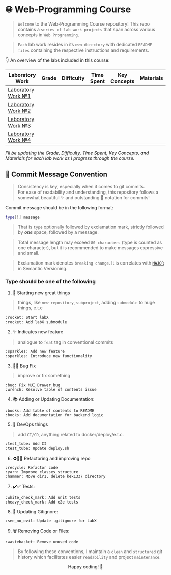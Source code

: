 # 🌐 Web-Programming Course

> `Welcome` to the Web-Programming Course repository! This repo contains a `series of lab work projects` that span across various concepts in `Web Programming`.  

> `Each` lab work resides in its `own directory` with dedicated `README files` containing the respective instructions and requirements.

👇 An overview of the labs included in this course:

| Laboratory Work              | Grade | Difficulty | Time Spent | Key Concepts | Materials |
| ---------------------------- | ----- | ---------- | ---------- | ------------ | --------- |
| [Laboratory Work №1](./lab1) |       |            |            |              |           |
| [Laboratory Work №2](./lab2) |       |            |            |              |           |
| [Laboratory Work №3](./lab3) |       |            |            |              |           |
| [Laboratory Work №4](./lab4) |       |            |            |              |           |

_I'll be updating the Grade, Difficulty, Time Spent, Key Concepts, and Materials for each lab work as I progress through the course._

## 📝 Commit Message Convention

> Consistency is key, especially when it comes to git commits.  
> For ease of readability and understanding, this repository follows a somewhat beautiful :sparkles: and outstanding :rocket: notation for commits!

Commit message should be in the following format:

```bash
type[!] message
```

> That is `type` optionally followed by exclamation mark, strictly followed by _**one**_ space, followed by a message.

> Total message length may exceed `80 characters` (type is counted as one character), but it is recommended to make messages expressive and small.

> Exclamation mark denotes `breaking change`. It is correlates with [`MAJOR`](https://semver.org/#summary) in Semantic Versioning.

### Type should be one of the following

1. 🚀 Starting new great things  

> things, like `new repository`, `subproject`, adding `submodule` to huge things, e.t.c

```bash
:rocket: Start labX
:rocket: Add labX submodule
```

2. :sparkles: Indicates new feature  

> analogue to `feat` tag in conventional commits

```bash
:sparkles: Add new feature
:sparkles: Introduce new functionality
```

3. :bug::wrench: Bug Fix

> improve or fix something

```
:bug: Fix MUI Drawer bug
:wrench: Resolve table of contents issue
```

4. 📚 Adding or Updating Documentation:

```
:books: Add table of contents to README
:books: Add documentation for backend logic
```

5. :test_tube: DevOps things

> add `CI/CD`, anything related to docker/deploy/e.t.c.

```bash
:test_tube: Add CI
:test_tube: Update deploy.sh
```

6. :recycle::yarn::hammer: Refactoring and improving repo

```
:recycle: Refactor code
:yarn: Improve classes structure
:hammer: Move dir1, delete kek1337 directory
```

7. :heavy_check_mark::white_check_mark: Tests:

```
:white_check_mark: Add unit tests
:heavy_check_mark: Add e2e tests
```

8. 🙈 Updating Gitignore:

```
:see_no_evil: Update .gitignore for LabX
```
  
9. 🗑️ Removing Code or Files:

```
:wastebasket: Remove unused code
```

> By following these conventions, I maintain a `clean` and `structured` git history which facilitates easier `readability` and project `maintenance`.

<p align="center">Happy coding! 🎉</p>

